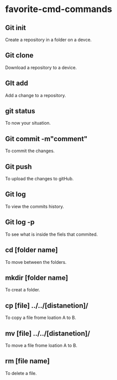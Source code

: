 # favorite-cmd-commands

## Git init
Create a repository in a folder on a devce.

## Git clone
Download a repository to a device.

## GIt add
Add a change to a repository.

## git status
To now your situation.
## Git commit -m"comment"
To commit the changes.

## Git push
To upload the changes to gitHub.

## Git log
To view the commits history.
 
## Git log -p 
To see what is inside the fiels that commited.

## cd [folder name]
To move between the folders.

## mkdir [folder name] 
To creat a folder.

## cp [file] ../../[distanetion]/
To copy a file frome loation A to B.

## mv [file] ../../[distanetion]/
To move a file frome loation A to B.

## rm [file name]
To delete a file.

